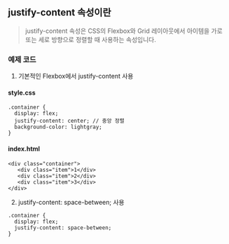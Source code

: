 ## justify-content 속성이란
> justify-content 속성은 CSS의 Flexbox와 Grid 레이아웃에서 아이템을 가로 또는 세로 방향으로 정렬할 때 사용하는 속성입니다.

### 예제 코드 

1. 기본적인 Flexbox에서 justify-content 사용 

#### style.css
```
.container {
  display: flex;
  justify-content: center; // 중앙 정렬
  background-color: lightgray; 
}
```

#### index.html
```
<div class="container">
   <div class="item">1</div>
   <div class="item">2</div>
   <div class="item">3</div>
</div>
```

2. justify-content: space-between; 사용
```
.container {
  display: flex;
  justify-content: space-between;
}
```
